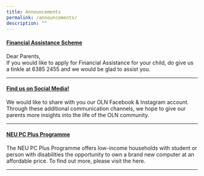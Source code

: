 ```yaml
---
title: Announcements
permalink: /announcements/
description: ""
---
```

<h4><a href="/school-information/general-information/financial-matters"><strong>Financial Assistance Scheme</strong></a></h4>
<p>Dear Parents,<br />If you would like to apply for Financial Assistance for your child, do give us a tinkle at 6385 2455 and we would be glad to assist you.</p>
<hr>
<h4><a href="/contact-us"><strong>Find us on Social Media!</strong></a></h4>
<p>We would like to share with you our OLN Facebook&nbsp;&amp; Instagram account. Through these additional communication channels, we hope to give our parents more insights into the life of the OLN community.</p>
<hr>
<h4><a href="https://www.imda.gov.sg/neupc"><strong>NEU PC Plus Programme</strong></a></h4>
<p>The NEU PC Plus Programme offers low-income households with student or person with disabilities the opportunity to own a brand new computer at an affordable price. To find out more, please visit the here.</p>
<hr>